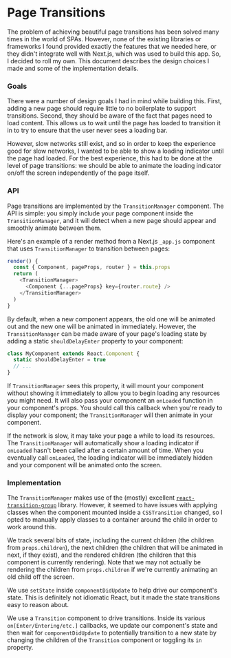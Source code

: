 # Page Transitions

The problem of achieving beautiful page transitions has been solved many times in the world of SPAs. However, none of the existing libraries or frameworks I found provided exactly the features that we needed here, or they didn't integrate well with Next.js, which was used to build this app. So, I decided to roll my own. This document describes the design choices I made and some of the implementation details.

### Goals

There were a number of design goals I had in mind while building this. First, adding a new page should require little to no boilerplate to support transitions. Second, they should be aware of the fact that pages need to load content. This allows us to wait until the page has loaded to transition it in to try to ensure that the user never sees a loading bar.

However, slow networks still exist, and so in order to keep the experience good for slow networks, I wanted to be able to show a loading indicator until the page had loaded. For the best experience, this had to be done at the level of page transitions: we should be able to animate the loading indicator on/off the screen independently of the page itself.

### API

Page transitions are implemented by the `TransitionManager` component. The API is simple: you simply include your page component inside the `TransitionManager`, and it will detect when a new page should appear and smoothly animate between them.

Here's an example of a render method from a Next.js `_app.js` component that uses `TransitionManager` to transition between pages:

```javascript
render() {
  const { Component, pageProps, router } = this.props
  return (
    <TransitionManager>
      <Component {...pageProps} key={router.route} />
    </TransitionManager>
  )
}
```

By default, when a new component appears, the old one will be animated out and the new one will be animated in immediately. However, the `TransitionManager` can be made aware of your page's loading state by adding a static `shouldDelayEnter` property to your component:

```javascript
class MyComponent extends React.Component {
  static shouldDelayEnter = true
  // ...
}
```

If `TransitionManager` sees this property, it will mount your component without showing it immediately to allow you to begin loading any resources you might need. It will also pass your component an `onLoaded` function in your component's props. You should call this callback when you're ready to display your component; the `TransitionManager` will then animate in your component.

If the network is slow, it may take your page a while to load its resources. The `TransitionManager` will automatically show a loading indicator if `onLoaded` hasn't been called after a certain amount of time. When you eventually call `onLoaded`, the loading indicator will be immediately hidden and your component will be animated onto the screen.

### Implementation

The `TransitionManager` makes use of the (mostly) excellent [`react-transition-group`](https://github.com/reactjs/react-transition-group) library. However, it seemed to have issues with applying classes when the component mounted inside a `CSSTransition` changed, so I opted to manually apply classes to a container around the child in order to work around this.

We track several bits of state, including the current children (the children from `props.children`), the next children (the children that will be animated in next, if they exist), and the rendered children (the children that this component is currently rendering). Note that we may not actually be rendering the children from `props.children` if we're currently animating an old child off the screen.

We use `setState` inside `componentDidUpdate` to help drive our component's state. This is definitely not idiomatic React, but it made the state transitions easy to reason about.

We use a `Transition` component to drive transitions. Inside its various `on[Enter/Entering/etc.]` callbacks, we update our component's state and then wait for `componentDidUpdate` to potentially transition to a new state by changing the children of the `Transition` component or toggling its `in` property.
